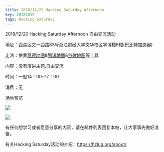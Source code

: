 ```yaml
---
title: 2018/12/22 Hacking Saturday Afternoon
key: 20181019
tags: Hacking Saturday
---
```

2018/12/20 Hacking Saturday Afternoon 自由交流活动

<!--more-->

地址：西湖区文一西路83号浙江财经大学文华校区学博楼6楼(巴比特加速器)

走法：依靠[高德地图](http://f.amap.com/39c1P_04A6iNU)&[腾讯地图](https://router.map.qq.com/short?l=b3b414c823e0d6f5adf433e6db5fee61)&[谷歌地图](https://goo.gl/maps/aD41JBYvYN82)等工具

内容：没有演讲主题,自由交流

时间：一般14：00~17：00

消费：无

场地预览

![](https://ww1.sinaimg.cn/large/007iUjdily1fycymkb21sj31400u01kz.jpg)

![](https://ww1.sinaimg.cn/large/007iUjdily1fycynkd91cj31400u0b2b.jpg)

有任何想学习或者愿意分享的内容，请在邮件列表回复本帖，让大家事先做好准备。

有关Hacking Saturday活动的介绍：https://hzlug.org/about/